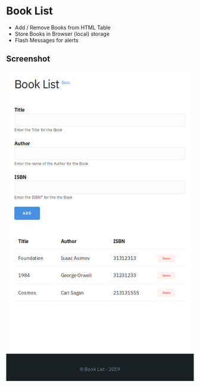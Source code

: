 # Book List
* Add / Remove Books from HTML Table
* Store Books in Browser (local) storage
* Flash Messages for alerts

## Screenshot
![Screenshot](screenshot/book-list.png)